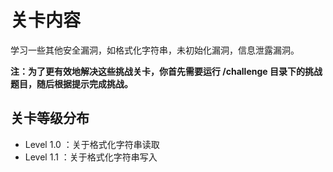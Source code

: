 # 关卡内容

学习一些其他安全漏洞，如格式化字符串，未初始化漏洞，信息泄露漏洞。

**注：为了更有效地解决这些挑战关卡，你首先需要运行 /challenge 目录下的挑战题目，随后根据提示完成挑战。**

## 关卡等级分布

- Level 1.0 ：关于格式化字符串读取
- Level 1.1 ：关于格式化字符串写入
